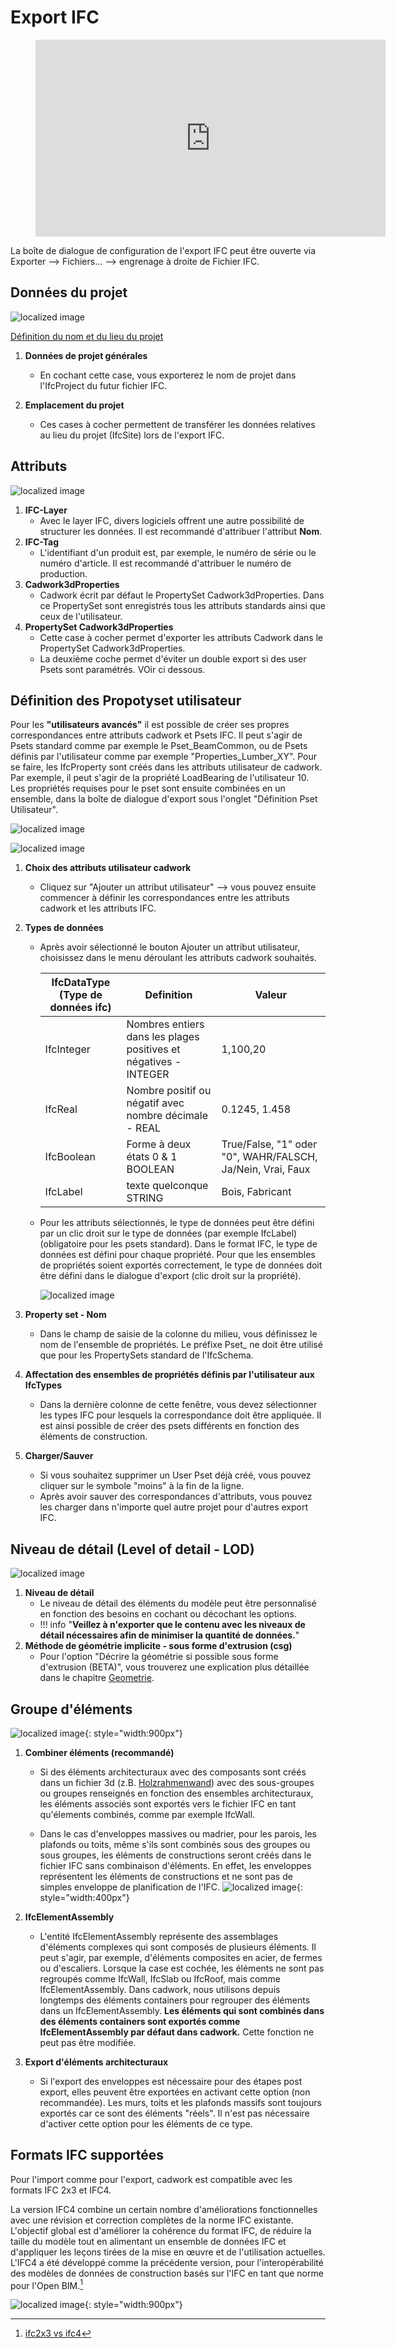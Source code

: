 # Export IFC

<figure class="video_container">
  <iframe width="560" height="315" src="https://www.youtube.com/embed/rGLje-72664" title="YouTube video player" frameborder="0" allow="accelerometer; autoplay; clipboard-write; encrypted-media; gyroscope; picture-in-picture" allowfullscreen></iframe>
</figure>

La boîte de dialogue de configuration de l'export IFC peut être ouverte via Exporter --> Fichiers... --> engrenage à droite de Fichier IFC.

## Données du projet
![localized image](../img/fr/dlg1.svg)

[Définition du nom et du lieu du projet](../2_Modellierung/modelling.fr.md#ifcproject-ifcsite)

1. **Données de projet générales**
    * En cochant cette case, vous exporterez le nom de projet dans l'IfcProject du futur fichier IFC. 

2. **Emplacement du projet**
    * Ces cases à cocher permettent de transférer les données relatives au lieu du projet (IfcSite) lors de l'export IFC.

## Attributs

![localized image](../img/fr/dlg2.svg)

1. **IFC-Layer**
    * Avec le layer IFC, divers logiciels offrent une autre possibilité de structurer les données. Il est recommandé d'attribuer l'attribut **Nom**.
2. **IFC-Tag**
    * L'identifiant d'un produit est, par exemple, le numéro de série ou le numéro d'article. Il est recommandé d'attribuer le numéro de production.
3. **Cadwork3dProperties**
    * Cadwork écrit par défaut le PropertySet Cadwork3dProperties. Dans ce PropertySet sont enregistrés tous les attributs standards ainsi que ceux de l'utilisateur.
4. **PropertySet Cadwork3dProperties**
    * Cette case à cocher permet d'exporter les attributs Cadwork dans le PropertySet Cadwork3dProperties.
    * La deuxième coche permet d'éviter un double export si des user Psets sont paramétrés. VOir ci dessous.

##  Définition des Propotyset utilisateur

Pour les **"utilisateurs avancés"**  il est possible de créer ses propres correspondances entre attributs cadwork et Psets IFC. Il peut s'agir de Psets standard comme par exemple le Pset_BeamCommon, ou de Psets définis par l'utilisateur comme par exemple "Properties_Lumber_XY". Pour se faire, les IfcProperty sont créés dans les attributs utilisateur de cadwork. Par exemple, il peut s'agir de la propriété LoadBearing de l'utilisateur 10. Les propriétés requises pour le pset sont ensuite combinées en un ensemble, dans la boîte de dialogue d'export sous l'onglet "Définition Pset Utilisateur". 

![localized image](../img/fr/dlg3.svg)

![localized image](../img/fr/dlg4.svg)

1. **Choix des attributs utilisateur cadwork**
    * Cliquez sur "Ajouter un attribut utilisateur" --> vous pouvez ensuite commencer à définir les correspondances entre les attributs cadwork et les attributs IFC.
2. **Types de données** 
    * Après avoir sélectionné le bouton Ajouter un attribut utilisateur, choisissez dans le menu déroulant les attributs cadwork souhaités. 
    
        IfcDataType (Type de données ifc)  | Definition                                                 | Valeur          
        ------------------------|-----------------------------------------------------------|-----------------------------------
        IfcInteger              | Nombres entiers dans les plages positives et négatives - INTEGER     | 1,100,20        
        IfcReal	                | Nombre positif ou négatif avec nombre décimale - REAL      | 0.1245, 1.458	                      
        IfcBoolean	            | Forme à deux états 0 & 1 BOOLEAN                     | True/False, "1" oder "0", WAHR/FALSCH, Ja/Nein, Vrai, Faux
        IfcLabel                | texte quelconque STRING                                   | Bois, Fabricant     

    * Pour les attributs sélectionnés, le type de données peut être défini par un clic droit sur le type de données (par exemple IfcLabel) (obligatoire pour les psets standard). Dans le format IFC, le type de données est défini pour chaque propriété. Pour que les ensembles de propriétés soient exportés correctement, le type de données doit être défini dans le dialogue d'export (clic droit sur la propriété).

        ![localized image](../img/pset.gif)

3. **Property set - Nom**
    * Dans le champ de saisie de la colonne du milieu, vous définissez le nom de l'ensemble de propriétés. Le préfixe Pset_ ne doit être utilisé que pour les PropertySets standard de l'IfcSchema. 

4. **Affectation des ensembles de propriétés définis par l'utilisateur aux IfcTypes**
    * Dans la dernière colonne de cette fenêtre, vous devez sélectionner les types IFC pour lesquels la correspondance doit être appliquée. Il est ainsi possible de créer des psets différents en fonction des éléments de construction.

5. **Charger/Sauver**
    * Si vous souhaitez supprimer un User Pset déjà créé, vous pouvez cliquer sur le symbole "moins" à la fin de la ligne.
    * Après avoir sauver des correspondances d'attributs, vous pouvez les charger dans n'importe quel autre projet pour d'autres export IFC.



## Niveau de détail (Level of detail - LOD)

![localized image](../img/fr/dlg5.svg)

1. **Niveau de détail** 
    * Le niveau de détail des éléments du modèle peut être personnalisé en fonction des besoins en cochant ou décochant les options.
    * !!! info "**Veillez à n'exporter que le contenu avec les niveaux de détail nécessaires afin de minimiser la quantité de données.**"
2. **Méthode de géométrie implicite - sous forme d'extrusion (csg)**
    * Pour l'option "Décrire la géométrie si possible sous forme d'extrusion (BETA)", vous trouverez une explication plus détaillée dans le chapitre [Geometrie](../index.md#geometrie).


## Groupe d'éléments

![localized image](../img/fr/dlg6.svg){: style="width:900px"}

1. **Combiner éléments (recommandé)**
    * Si des éléments architecturaux avec des composants sont créés dans un fichier 3d (z.B. [Holzrahmenwand](../5_Beispiele/examples.fr.md#plafond-a-ossature-bois)) avec des sous-groupes ou groupes renseignés en fonction des ensembles architecturaux, les éléments associés sont exportés vers le fichier IFC en tant qu'élements combinés, comme par exemple IfcWall.

    * Dans le cas d'enveloppes massives ou madrier, pour les parois, les plafonds ou toits, même s'ils sont combinés sous des groupes ou sous groupes, les éléments de constructions seront créés dans le fichier IFC sans combinaison d'éléments. En effet, les enveloppes représentent les éléments de constructions et ne sont pas de simples enveloppe de planification de l'IFC.
    ![localized image](../img/wall.png "https://standards.buildingsmart.org/IFC/DEV/IFC4_3/RC1/HTML/schema/ifcsharedbldgelements/lexical/ifcwallelementedcase.htm"){: style="width:400px"}

2. **IfcElementAssembly**

    * L'entité IfcElementAssembly représente des assemblages d'éléments complexes qui sont composés de plusieurs éléments. Il peut s'agir, par exemple, d'éléments composites en acier, de fermes ou d'escaliers. Lorsque la case est cochée, les éléments ne sont pas regroupés comme IfcWall, IfcSlab ou IfcRoof, mais comme IfcElementAssembly. Dans cadwork, nous utilisons depuis longtemps des éléments containers pour regrouper des éléments dans un IfcElementAssembly.  **Les éléments qui sont combinés dans des éléments containers sont exportés comme IfcElementAssembly par défaut dans cadwork.**  Cette fonction ne peut pas être modifiée. 


3. **Export d'éléments architecturaux**

    * Si l'export des enveloppes est nécessaire pour des étapes post export, elles peuvent être exportées en activant cette option (non recommandée). Les murs, toits et les plafonds massifs sont toujours exportés car ce sont des éléments "réels". Il n'est pas nécessaire d'activer cette option pour les éléments de ce type.


## Formats IFC supportées
Pour l'import comme pour l'export, cadwork est compatible avec les formats IFC 2x3 et IFC4. <br/>

La version IFC4 combine un certain nombre d'améliorations fonctionnelles avec une révision et correction complètes de la norme IFC existante. L'objectif global est d'améliorer la cohérence du format IFC, de réduire la taille du modèle tout en alimentant un ensemble de données IFC et d'appliquer les leçons tirées de la mise en œuvre et de l'utilisation actuelles. L'IFC4 a été développé comme la précédente version, pour l'interopérabilité des modèles de données de construction basés sur l'IFC en tant que norme pour l'Open BIM.[^6]

![localized image](../img/version.gif){: style="width:900px"}


[^6]: [ifc2x3 vs ifc4](https://standards.buildingsmart.org/IFC/DEV/IFC4_2/FINAL/HTML/annex/annex-f/ifc2x3-to-ifc4/index.htm)